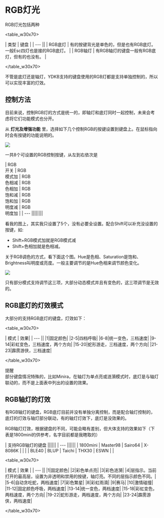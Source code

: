 # RGB灯光

RGB灯光包括两种

<table_w30x70>

| 类型 | 键盘 |
| --- ||
| RGB底灯 | 有的按键背光是单色的，但是也有RGB底灯。<br>一般Esc四灯也是接的RGB底灯。 |
| RGB轴灯 | 有RGB轴灯的键盘一般有RGB底灯，但有的也没有。 |

</table_w30x70>

不管是底灯还是轴灯，YDKB支持的键盘使用的RGB灯都是支持单独控制的，所以可以实现丰富的灯效。

## 控制方法

目前来说，控制RGB灯的方式是统一的，即轴灯和底灯同时一起控制，未来会考虑将它们功能模式也分开。

从 **灯光及增强功能** 里，选择如下几个控制RGB的按键设置到键盘上。在鼠标指向时会有按键的功能说明的。 

![](/assets/rgblight-01.png?)

一共8个可设置的RGB控制按键，从左到右依次是

| RGB<br>开关 | RGB<br>模式加 | RGB<br>色相减 | RGB<br>色相加 | RGB<br>饱和减 | RGB<br>饱和加 | RGB<br>明度减 | RGB<br>明度加 |
| --- ||||||||

看我的图上，其实我只设置了5个，没有必要全设置。配合<key>Shift</key>可以补充没设置的按键，如:
  * <key>Shift+RGB模式加</key>就是RGB模式减
  * <key>Shift+色相加</key>就是色相减。

关于RGB调色的方式，看下面这个图。Hue是色相、Saturation是饱和、Brightness叫明度或亮度。一般主要调节的是Hue色相来调节颜色变化。

<div style="width: 400px">

![](/assets/rgblight-02.jpg?400)
</div>

只有部分模式支持调节这三项，大部分动态模式并且有变色的，这三项调节是无效的。


## RGB底灯的灯效模式
大部分的支持RGB底灯的键盘，灯效如下：

<table_w30x70>

| 模式 | 效果|
| --- ||
|1|固定颜色|
|2-5|四档呼吸|
|6-8|统一变色，三档速度|
|9-14|彩虹变色，三档速度，两个方向|
|15-20|蛇形游走，三档速度，两个方向|
|21-23|霹雳游侠，三档速度|

</table_w30x70>

<div class="hint">
<subtitle>提醒</subtitle>
<br>部分键盘情况特殊的，比如Minira，在轴灯为单点亮或涟漪模式时，底灯是与轴灯联动的，而不是上面表中列出的设置的效果。
</div>


## RGB轴灯的灯效
有RGB轴灯的键盘，RGB底灯目前并没有单独分离控制，而是配合轴灯控制的，底灯的灯效与轴灯部分联动，有的轴灯灯效下，底灯是没效果的。

RGB轴灯灯效，根据键盘的不同，可能会略有差别，但大体支持的效果如下（下表是1800mini的供参考，名字目前都是我瞎取的）

| 支持RGB轴灯的键盘 ||||||
| --- ||||||
| 1800mini | Master98 | Sairo64 | X-8086K | | |
| BLE40 | BLUP | Taichi | THX30 | ESWN | |

<table_w30x70>

| 模式 | 效果 |
| --- ||
|1|固定颜色|
|2|彩色单点亮|
|3|彩色涟漪|
|4|层指示。当前打开的最高层，设置为非透明和禁用的按键，轴灯亮。不同的层指示颜色不同。|
|5-6|自动贪吃蛇，两档速度|
|7|彩色繁星|
|8|彩虹雨滴|
|9|赛马|
|10|激情碰撞|
|11-12|固定颜色呼吸，两档速度|
|13-14|统一变色，两档速度|
|15-18|彩虹变色，两档速度，两个方向|
|19-22|蛇形游走，两档速度，两个方向|
|23-24|霹雳游侠，两档速度|

</table_w30x70>
